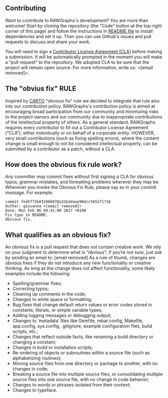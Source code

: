 ## Contributing

Want to contribute to RAWGraphs's development? You are more than welcome! Start by cloning the repository (the "Code" button at the top-right corner of this page) and follow the instructions in [README file](https://github.com/rawgraphs/rawgraphs-app#installation) to install dependencies and set it up.
Then you can use Github's issues and pull requests to discuss and share your work.

You will need to sign a [Contributor License Agreement (CLA)](https://www.clahub.com/agreements/densitydesign/raw) before making a submission. It will be automatically prompted in the moment you will make a "pull request" to the repository. We adopted CLA to be sure that the project will remain open source.
For more information, write us: <[email removed]>.

## The "obvius fix" RULE

Inspired by [CARTO](https://carto.com/contributions/#obvious-fix) "obvious fix" rule we decided to integrate that rule also into our contribution policy.
RAWGraphs's contribution policy is aimed at encouraging broad participation from our community and minimizing risks to the project owners and our community due to inappropriate contributions of the intellectual property of others.
As a general standard, RAWGraphs requires every contributor to fill out a Contributor License Agreement (“CLA”), either individually or on behalf of a corporate entity.
HOWEVER, very small contributions (such as fixing spelling errors), where the content change is small enough to not be considered intellectual property, can be submitted by a contributor as a patch, without a CLA.

## How does the obvious fix rule work?

Any committer may commit fixes without first signing a CLA for obvious typos, grammar mistakes, and formatting problems wherever they may be.
Whenever you invoke the Obvious Fix Rule, please say so in your commit message. For example:

```
commit fed5f73b831906878a32bddaee98dcc5652f1716
Author: giovanna <[email removed]>
Date: Mon Feb 06 09:41:00 2017 +0100
Fix typo in README.
Obvious fix.
```

## What qualifies as an obvious fix?

An obvious fix is a pull request that does not contain creative work. We rely on your judgment to determine what is “obvious”; if you’re not sure, just ask by sending an email to: [email removed]
As a rule of thumb, changes are obvious fixes if they do not introduce any new functionality or creative thinking. As long as the change does not affect functionality, some likely examples include the following:

- Spelling/grammar fixes;
- Correcting typos;
- Cleaning up comments in the code;
- Changes to white space or formatting;
- Bug fixes that change default return values or error codes stored in constants, literals, or simple variable types;
- Adding logging messages or debugging output;
- Changes to ‘metadata’ files like Gemfile, rebar.config, Makefile, app.config, sys.config, .gitignore, example configuration files, build scripts, etc.;
- Changes that reflect outside facts, like renaming a build directory or changing a constant;
- Changes in build or installation scripts;
- Re-ordering of objects or subroutines within a source file (such as alphabetizing routines);
- Moving source files from one directory or package to another, with no changes in code;
- Breaking a source file into multiple source files, or consolidating multiple source files into one source file, with no change in code behavior;
- Changes to words or phrases isolated from their context;
- Changes to typeface.
